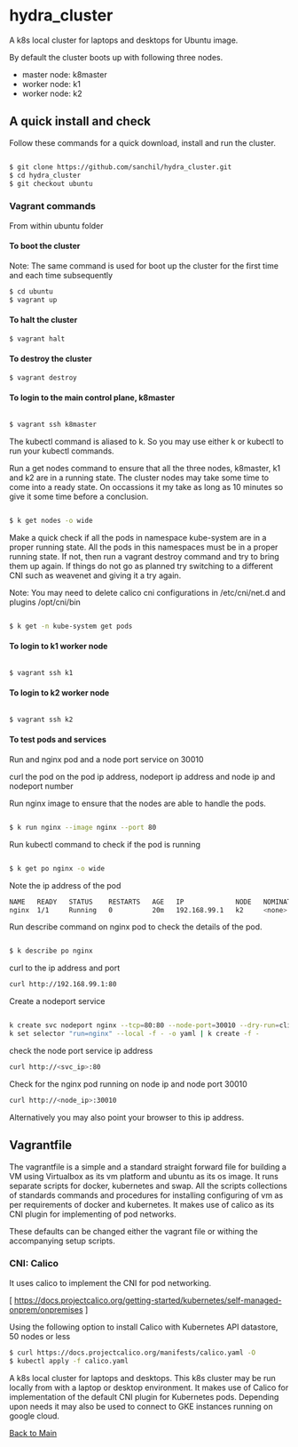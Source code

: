 # hydra_cluster

A k8s local cluster for laptops and desktops for Ubuntu image.

By default the cluster boots up with following three nodes. 

- master node: k8master
- worker node: k1
- worker node: k2


## A quick install and check

Follow these commands for a quick download, install and run the cluster.

```sh

$ git clone https://github.com/sanchil/hydra_cluster.git
$ cd hydra_cluster
$ git checkout ubuntu

```

### Vagrant commands

From within ubuntu folder

#### To boot the cluster

Note: The same command is used for boot up the cluster for the first time and each time subsequently


```sh
$ cd ubuntu
$ vagrant up
```


#### To halt the cluster

```sh
$ vagrant halt
```


#### To destroy the cluster

```sh
$ vagrant destroy
```

#### To login to the main control plane, k8master


```sh

$ vagrant ssh k8master

```
The kubectl command is aliased to k. So you may use either k or kubectl to run your kubectl commands.

Run a get nodes command to ensure that all the three nodes, k8master, k1 and k2 are in a running state. The cluster nodes may take some time to come into a ready state. On occassions it my take as long as 10 minutes so give it some time before a conclusion.

```sh

$ k get nodes -o wide

```

Make a quick check if all the pods in namespace kube-system are in a proper running state. All the pods in this namespaces must be in a proper running state. If not, then run a vagrant destroy command and try to bring them up again. If things do not go as planned try switching to a different CNI such as weavenet and giving it a try again. 

Note: You may need to delete calico cni configurations in /etc/cni/net.d and plugins /opt/cni/bin

```sh

$ k get -n kube-system get pods

```
#### To login to k1 worker node

```sh

$ vagrant ssh k1

```

#### To login to k2 worker node

```sh

$ vagrant ssh k2

```

#### To test pods and services

Run and nginx pod and a node port service on 30010

curl the pod on the pod ip address, nodeport ip address and node ip and nodeport number

Run nginx image to ensure that the nodes are able to handle the pods.

```sh

$ k run nginx --image nginx --port 80

```

Run kubectl command to check if the pod is running


```sh

$ k get po nginx -o wide

```
Note the ip address of the pod

```sh
NAME   READY   STATUS    RESTARTS   AGE   IP             NODE   NOMINATED NODE   READINESS GATES
nginx  1/1     Running   0          20m   192.168.99.1   k2     <none>           <none>
```

Run describe command on nginx pod to check the details of the pod.

```sh

$ k describe po nginx

```
curl to the ip address and port

```sh
curl http://192.168.99.1:80
```

Create a nodeport service

```sh

k create svc nodeport nginx --tcp=80:80 --node-port=30010 --dry-run=client -o yaml | \
k set selector "run=nginx" --local -f - -o yaml | k create -f -

```

check the node port service ip address

```sh
curl http://<svc_ip>:80

```

Check for the nginx pod running on node ip and node port 30010  

```sh
curl http://<node_ip>:30010

```

Alternatively you may also point your browser to this ip address. 


## Vagrantfile

The vagrantfile is a simple and a standard straight forward file for building a VM using Virtualbox as its vm platform and ubuntu as its os image.
It runs separate scripts for docker, kubernetes and swap. All the scripts collections of standards commands and procedures for installing
configuring of vm as per requirements of docker and kubernetes. It makes use of calico as its CNI plugin for implementing of pod networks.

These defaults can be changed either the vagrant file or withing the accompanying setup scripts.

### CNI: Calico

It uses calico to implement the CNI for pod networking.

[ https://docs.projectcalico.org/getting-started/kubernetes/self-managed-onprem/onpremises ]

Using the following option to install Calico with Kubernetes API datastore, 50 nodes or less

```sh
$ curl https://docs.projectcalico.org/manifests/calico.yaml -O
$ kubectl apply -f calico.yaml
```

A k8s local cluster for laptops and desktops. This k8s cluster may be run locally from with a laptop or desktop environment. 
It makes use of Calico for implementation of the default CNI plugin for Kubernetes pods. Depending upon needs it may also be used
to connect to GKE instances running on google cloud.

[Back to Main](../main/README.md)
